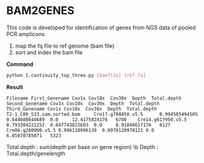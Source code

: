 # BAM2GENES

This code is developed for identification of genes from NGS data of pooled PCR amplicons.

1. map the fq file to ref genome (bam file)
2. sort and index the bam file

**Command**
```sh
python 1.continuity_top_three.py [bamfile] [ref.fa]
```
**Result**
```
Filename First_Genename Cov1x Cov10x  Cov30x  Depth  Total.depth  Second_Genename Cov1x Cov10x  Cov30x  Depth  Total.depth Third_Genename Cov1x Cov10x  Cov30x  Depth  Total.depth
T2-1_C09_S33.sam.sorted.bam     Cre17.g704850.v5.5      0.994505494505  0.644688644689  0.0     12.4175824176   6780    Cre14.g617950.v5.5      0.793304221252  0.647743813683  0.0     8.91848617176   6127    Cre06.g280900.v5.5 0.996138996139  0.0978120978121 0.0     6.85070785071   5323
```
Total.depth : sum(depth per base on gene region) \b
Depth : Total.depth/genelength


